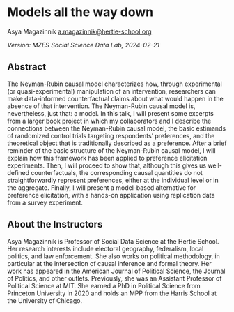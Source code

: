 # Models all the way down

Asya Magazinnik
<a.magazinnik@hertie-school.org>

*Version: MZES Social Science Data Lab, 2024-02-21*

## Abstract

The Neyman-Rubin causal model characterizes how, through experimental (or quasi-experimental) manipulation of an intervention, researchers can make data-informed counterfactual claims about what would happen in the absence of that intervention. The Neyman-Rubin causal model is, nevertheless, just that: a model. In this talk, I will present some excerpts from a larger book project in which my collaborators and I describe the connections between the Neyman-Rubin causal model, the basic estimands of randomized control trials targeting respondents’ preferences, and the theoretical object that is traditionally described as a preference. After a brief reminder of the basic structure of the Neyman-Rubin causal model, I will explain how this framework has been applied to preference elicitation experiments. Then, I will proceed to show that, although this gives us well-defined counterfactuals, the corresponding causal quantities do not straightforwardly represent preferences, either at the individual level or in the aggregate. Finally, I will present a model-based alternative for preference elicitation, with a hands-on application using replication data from a survey experiment.

## About the Instructors

Asya Magazinnik  is Professor of Social Data Science at the Hertie School. Her research interests include electoral geography, federalism, local politics, and law enforcement. She also works on political methodology, in particular at the intersection of causal inference and formal theory. Her work has appeared in the American Journal of Political Science, the Journal of Politics, and other outlets. Previously, she was an Assistant Professor of Political Science at MIT. She earned a PhD in Political Science from Princeton University in 2020 and holds an MPP from the Harris School at the University of Chicago.

